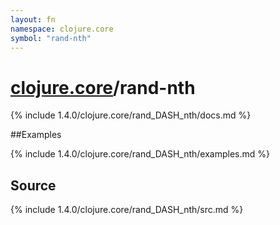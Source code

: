 ```yaml
---
layout: fn
namespace: clojure.core
symbol: "rand-nth"
---
```


# [clojure.core](../)/rand-nth

{% include 1.4.0/clojure.core/rand_DASH_nth/docs.md %}

##Examples

{% include 1.4.0/clojure.core/rand_DASH_nth/examples.md %}
## Source
{% include 1.4.0/clojure.core/rand_DASH_nth/src.md %}

